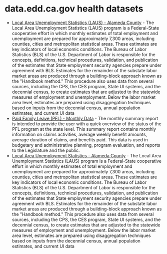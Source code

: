 # data.edd.ca.gov health datasets
* [Local Area Unemployment Statistics (LAUS) - Alameda County](https://data.edd.ca.gov/d/3xyp-b3vd) - The Local Area Unemployment Statistics (LAUS) program is a Federal-State cooperative effort in which monthly estimates of total employment and unemployment are prepared for approximately 7,300 areas, including counties, cities and metropolitan statistical areas. These estimates are key indicators of local economic conditions. The Bureau of Labor Statistics (BLS) of the U.S. Department of Labor is responsible for the concepts, definitions, technical procedures, validation, and publication of the estimates that State employment security agencies prepare under agreement with BLS. Estimates for the remainder of the substate labor market areas are produced through a building-block approach known as the "Handbook method." This procedure also uses data from several sources, including the CPS, the CES program, State UI systems, and the decennial census, to create estimates that are adjusted to the statewide measures of employment and unemployment. Below the labor market area level, estimates are prepared using disaggregation techniques based on inputs from the decennial census, annual population estimates, and current UI data
* [Paid Family Leave (PFL) - Monthly Data](https://data.edd.ca.gov/d/r95e-fvkm) - The monthly summary report is intended to provide the user with a quick overview of the status of the PFL program at the state level. This summary report contains monthly information on claims activities, average weekly benefit amounts, average duration of claims, and benefits paid. This data is used in budgetary and administrative planning, program evaluation, and reports to the Legislature and the public.
* [Local Area Unemployment Statistics - Alameda County](https://data.edd.ca.gov/d/btnk-tup7) - The Local Area Unemployment Statistics (LAUS) program is a Federal-State cooperative effort in which monthly estimates of total employment and unemployment are prepared for approximately 7,300 areas, including counties, cities and metropolitan statistical areas. These estimates are key indicators of local economic conditions. The Bureau of Labor Statistics (BLS) of the U.S. Department of Labor is responsible for the concepts, definitions, technical procedures, validation, and publication of the estimates that State employment security agencies prepare under agreement with BLS. Estimates for the remainder of the substate labor market areas are produced through a building-block approach known as the "Handbook method." This procedure also uses data from several sources, including the CPS, the CES program, State UI systems, and the decennial census, to create estimates that are adjusted to the statewide measures of employment and unemployment. Below the labor market area level, estimates are prepared using disaggregation techniques based on inputs from the decennial census, annual population estimates, and current UI data
